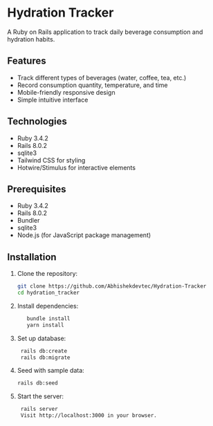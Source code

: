 # Hydration Tracker

A Ruby on Rails application to track daily beverage consumption and hydration habits.

## Features

- Track different types of beverages (water, coffee, tea, etc.)
- Record consumption quantity, temperature, and time
- Mobile-friendly responsive design
- Simple intuitive interface

## Technologies

- Ruby 3.4.2
- Rails 8.0.2
- sqlite3
- Tailwind CSS for styling
- Hotwire/Stimulus for interactive elements

## Prerequisites

- Ruby 3.4.2
- Rails 8.0.2
- Bundler
- sqlite3
- Node.js (for JavaScript package management)

## Installation

1. Clone the repository:
   ```bash
   git clone https://github.com/Abhishekdevtec/Hydration-Tracker
   cd hydration_tracker

2. Install dependencies:

   ```bash
      bundle install
      yarn install

3. Set up database:

   ```bash
    rails db:create
    rails db:migrate

4. Seed with sample data:

    ```bash
    rails db:seed

5. Start the server:

   ```bash
    rails server
    Visit http://localhost:3000 in your browser.
